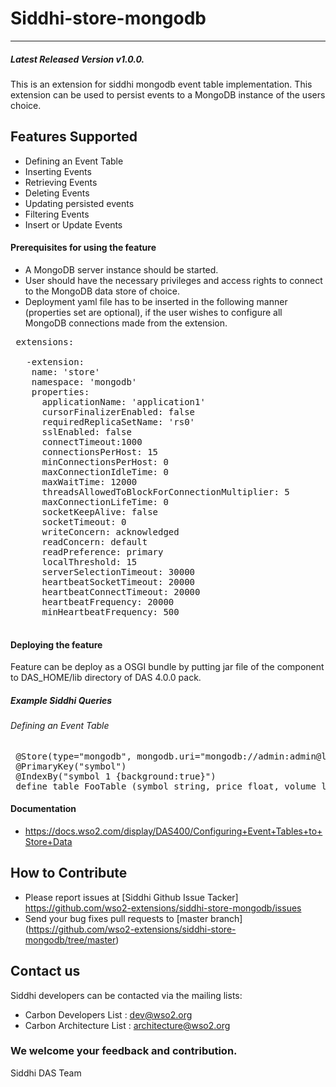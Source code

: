 Siddhi-store-mongodb
======================================
---
##### Latest Released Version v1.0.0.

This is an extension for siddhi mongodb event table implementation. This extension can be used to persist events to a MongoDB instance of the users choice.

Features Supported
------------------
 - Defining an Event Table
 - Inserting Events
 - Retrieving Events
 - Deleting Events
 - Updating persisted events
 - Filtering Events
 - Insert or Update Events
      
 #### Prerequisites for using the feature
 - A MongoDB server instance should be started.
 - User should have the necessary privileges and access rights to connect to the MongoDB data store of choice.
 - Deployment yaml file has to be inserted in the following manner (properties set are optional), if the user wishes to configure all MongoDB connections made from the extension.
 <pre>
 extensions:
 
   -extension:
    name: 'store'
    namespace: 'mongodb'
    properties:
      applicationName: 'application1'
      cursorFinalizerEnabled: false
      requiredReplicaSetName: 'rs0'
      sslEnabled: false
      connectTimeout:1000
      connectionsPerHost: 15
      minConnectionsPerHost: 0
      maxConnectionIdleTime: 0
      maxWaitTime: 12000
      threadsAllowedToBlockForConnectionMultiplier: 5
      maxConnectionLifeTime: 0
      socketKeepAlive: false
      socketTimeout: 0
      writeConcern: acknowledged
      readConcern: default
      readPreference: primary
      localThreshold: 15
      serverSelectionTimeout: 30000
      heartbeatSocketTimeout: 20000
      heartbeatConnectTimeout: 20000
      heartbeatFrequency: 20000
      minHeartbeatFrequency: 500
 </pre>

 
 #### Deploying the feature
 Feature can be deploy as a OSGI bundle by putting jar file of the component to DAS_HOME/lib directory of DAS 4.0.0 pack. 
 
 ##### Example Siddhi Queries
 ###### Defining an Event Table
 <pre>
 @Store(type="mongodb", mongodb.uri="mongodb://admin:admin@localhost:27017/Foo?ssl=true")
 @PrimaryKey("symbol")
 @IndexBy("symbol 1 {background:true}")
 define table FooTable (symbol string, price float, volume long);</pre>

#### Documentation 
* https://docs.wso2.com/display/DAS400/Configuring+Event+Tables+to+Store+Data

## How to Contribute
* Please report issues at [Siddhi Github Issue Tacker] https://github.com/wso2-extensions/siddhi-store-mongodb/issues
* Send your bug fixes pull requests to [master branch] (https://github.com/wso2-extensions/siddhi-store-mongodb/tree/master) 

## Contact us 
Siddhi developers can be contacted via the mailing lists:
  * Carbon Developers List : dev@wso2.org
  * Carbon Architecture List : architecture@wso2.org

### We welcome your feedback and contribution.

Siddhi DAS Team